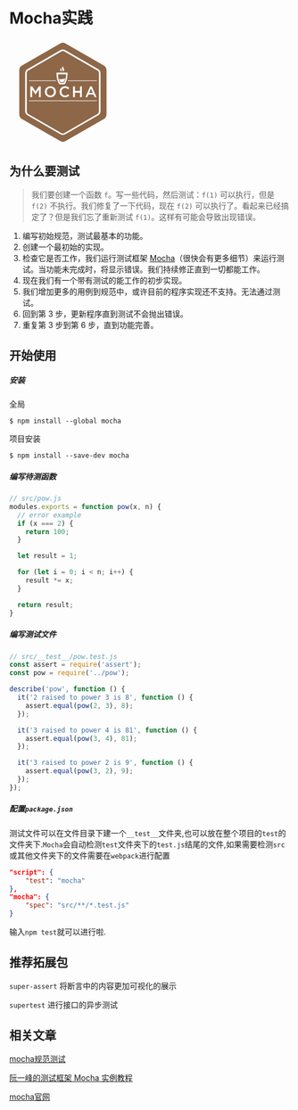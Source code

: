 # Mocha实践

![](data:image/svg+xml,%3Csvg%20xmlns%3D%22http%3A%2F%2Fwww.w3.org%2F2000%2Fsvg%22%20viewBox%3D%220%200%20192%20191.99999%22%20width%3D%22192%22%20height%3D%22192%22%3E%3Cpath%20d%3D%22M169.47386%20143.90113l-68.70282%2039.69498c-2.958045%201.71756-6.584028%201.71756-9.542066%200L22.52614%20143.90113c-2.958038-1.71757-4.77103-4.86645-4.77103-8.20617V56.305021c0-3.435142%201.812992-6.488601%204.77103-8.206172L91.228974%208.403878c2.958038-1.717571%206.584021-1.717571%209.542056%200l68.70282%2039.694971c2.95804%201.717571%204.77104%204.866451%204.77104%208.206172v79.389939c-.0954%203.33972-1.90842%206.4886-4.77104%208.20617z%22%20clip-rule%3D%22evenodd%22%20fill%3D%22%238d6748%22%20fill-rule%3D%22evenodd%22%2F%3E%3Cpath%20d%3D%22M95.904583%2022.049024c.954207%200%201.812992.286262%202.671781.763365l59.351606%2034.255996c1.62216.954206%202.67177%202.767198%202.67177%204.67561v68.511985c0%201.90842-1.04962%203.72141-2.67177%204.67562l-59.351606%2034.25599c-.858789.47711-1.717574.76336-2.671781.76336-.954206%200-1.908412-.28625-2.671777-.76336L33.881192%20134.9316c-1.62215-.95421-2.671778-2.7672-2.671778-4.67562V61.743995c0-1.908412%201.049628-3.721404%202.671778-4.67561l59.351614-34.255996c.858785-.477103%201.812992-.763365%202.671777-.763365m0-2.862618c-1.431309%200-2.862618.381683-4.103085%201.145048L32.449883%2054.58745c-2.576357%201.431309-4.103086%204.198506-4.103086%207.061124v68.511996c0%202.95803%201.526729%205.62981%204.103086%207.06112l59.351615%2034.25599c1.240467.76337%202.671776%201.14506%204.103085%201.14506%201.431309%200%202.862617-.38169%204.103097-1.14506l59.35159-34.25599c2.57636-1.43131%204.10309-4.1985%204.10309-7.06112V61.648574c0-2.958038-1.52673-5.629815-4.10309-7.061124l-59.35159-34.255996c-1.24048-.763365-2.671788-1.145048-4.103097-1.145048z%22%20fill%3D%22%23fff%22%2F%3E%3Cpath%20d%3D%22M104.3493%2061.648574c0-.477103-.381682-.954206-.954206-.954206H85.456021c-.477103%200-.954206.381682-.954206.954206%200%203.2443.477103%2014.40851%205.248133%2019.847485.190841.190841.381683.286262.667944.286262h8.01533c.286263%200%20.477104-.09542.667945-.286262%204.77103-5.343554%205.248133-16.507764%205.248133-19.847485zm-7.061124%2017.36655H91.65836c-.286262%200-.477103-.095421-.667944-.286263-3.2443-3.816824-3.625983-11.450472-3.721403-14.122249%200-.477103.381682-.954206.954206-.954206h12.595519c.477103%200%20.954206.381683.954206.954206%200%202.671777-.477103%2010.210005-3.721403%2014.12225-.286262.19084-.477103.286261-.763365.286261zM96.23855%2058.785956s3.43514-2.003833%201.335888-5.629816c-1.240468-1.908412-1.812992-3.530562-1.335889-4.198506-1.240468%201.52673-3.339721%203.14888-1.049627%206.584021.763365.858786%201.145048%202.671777%201.049627%203.2443zM92.421725%2059.072217s2.290094-1.335888.858785-3.816824c-.858785-1.240467-1.240467-2.385515-.858785-2.767197-.858785%201.049627-2.194674%202.099253-.667944%204.484768.477103.477103.667944%201.717571.667944%202.099253z%22%20fill%3D%22%23fff%22%2F%3E%3Cpath%20d%3D%22M100.246214%2070.141007c-.381682%202.576357-1.145047%205.534395-2.767197%207.442807-.190841.190841-.381682.286262-.572524.286262h-4.77103c-.190841%200-.477103-.09542-.572523-.286262-1.145048-1.431309-1.908412-3.33972-2.385515-5.343553%200%200%205.534394.763364%208.683274-.381683%202.290095-.858785%202.385515-1.71757%202.385515-1.71757z%22%20fill%3D%22%23fff%22%2F%3E%3Cg%20fill%3D%22%23fff%22%3E%3Cpath%20d%3D%22M37.554879%2085.599145h3.530562l5.820657%208.969536%205.820657-8.969536h3.530562v19.08412h-3.339721V91.03812l-6.011498%208.969537h-.09542L40.8946%2091.13354v13.645146h-3.339721V85.599145zM73.528446%20104.969527c-1.43131%200-2.767198-.286262-4.007665-.763365-1.240468-.477103-2.290095-1.240468-3.14888-2.099253-.858786-.858785-1.52673-1.908412-2.003833-3.14888-.477103-1.145047-.763365-2.480936-.763365-3.816824v-.09542c0-1.335889.286262-2.576357.763365-3.816825.477103-1.145047%201.145047-2.194674%202.099253-3.14888.858786-.858785%201.908412-1.62215%203.14888-2.099253%201.240468-.572523%202.576356-.763365%204.007665-.763365%201.43131%200%202.767198.286262%204.007666.763365%201.240468.477103%202.290094%201.240468%203.14888%202.099253.858785.858786%201.52673%201.908412%202.003832%203.14888.477103%201.145048.763365%202.480936.763365%203.816824v.095421c0%201.335888-.286262%202.576356-.763365%203.816824-.477103%201.145047-1.145047%202.194674-2.099253%203.14888-.858785.858785-1.908412%201.62215-3.14888%202.099253-1.240468.572524-2.576356.763365-4.007665.763365zm0-3.05346c.954206%200%201.812991-.19084%202.576356-.572523.763365-.381682%201.43131-.858785%202.003833-1.431309.572523-.572524.954206-1.335888%201.335888-2.099253.286262-.858786.477103-1.717571.477103-2.576356v-.095421c0-.954206-.190841-1.812991-.477103-2.671777-.286262-.858785-.763365-1.52673-1.335888-2.194674-.572524-.572523-1.240468-1.049626-2.003833-1.431309-.763365-.381682-1.62215-.572523-2.576356-.572523-.954206%200-1.812992.19084-2.576356.572523-.763365.381683-1.43131.858786-2.003833%201.43131-.572524.572523-.954206%201.335888-1.335888%202.099253-.286262.858785-.477104%201.71757-.477104%202.576356v.09542c0%20.954206.190842%201.812992.477104%202.671777.286261.858786.763364%201.52673%201.335888%202.194674.572524.572524%201.240468%201.049627%202.003833%201.43131.763364.381682%201.71757.572523%202.576356.572523zM99.67369%20104.969527c-1.431308%200-2.671776-.286262-3.816823-.763365-1.145048-.477103-2.194674-1.240468-3.05346-2.099253-.858785-.858785-1.52673-1.908412-2.003832-3.14888-.477103-1.240468-.763365-2.480936-.763365-3.816824v-.09542c0-1.335889.286262-2.671777.763365-3.816825.477103-1.145047%201.145047-2.194674%202.003832-3.14888.858786-.858785%201.908412-1.62215%203.14888-2.099253%201.240468-.477103%202.480936-.763365%204.007666-.763365.858785%200%201.62215.095421%202.385515.190842.763364.19084%201.335888.381682%202.003832.572523.572524.286262%201.145047.572524%201.62215.954206.477104.381683.954207.763365%201.43131%201.240468l-2.194674%202.480936c-.763365-.667945-1.52673-1.240468-2.385515-1.717571-.858786-.477103-1.812992-.667944-2.958039-.667944-.954206%200-1.71757.19084-2.480936.572523-.763364.381683-1.431309.858786-2.003832%201.43131-.572524.572523-.954206%201.335888-1.335889%202.099253-.286262.858785-.477103%201.71757-.477103%202.576356v.09542c0%20.954206.190841%201.812992.477103%202.671777.286262.858786.763365%201.52673%201.335889%202.194674.572523.572524%201.240468%201.145047%202.003832%201.43131.763365.28626%201.62215.572523%202.480936.572523%201.145047%200%202.194674-.190841%202.958039-.667944.763364-.477103%201.62215-1.049627%202.480935-1.812992l2.194674%202.194674c-.477103.572524-.954206.954206-1.52673%201.431309-.572523.477103-1.145047.763365-1.71757%201.049627-.572524.286261-1.335889.572523-2.003833.667944-.858785.190841-1.71757.190841-2.576356.190841zM114.177622%2085.599145h3.339721v7.91991h9.160378v-7.91991h3.339721v19.08412h-3.33972v-8.01533h-9.160379v8.01533h-3.33972v-19.08412zM144.807636%2085.503724h3.053459l8.397013%2019.179541h-3.530563l-1.908412-4.580189h-8.969536l-2.003833%204.58019h-3.435141l8.397013-19.179542zm4.77103%2011.641314l-3.2443-7.633649-3.244301%207.633649h6.4886z%22%2F%3E%3C%2Fg%3E%3Cpath%20fill%3D%22%23fff%22%20d%3D%22M35.169365%20110.69476h121.66127v1.049627H35.169365zM156.83062%2074.816618h-51.71797c0%20.381682-.0954.667943-.0954%201.049626h51.81338v-1.049626zM35.169364%2074.816618v1.049626h48.759928c0-.381683-.09542-.667944-.09542-1.049626H35.169365z%22%2F%3E%3C%2Fsvg%3E)

## 为什么要测试

> 我们要创建一个函数 `f`。写一些代码，然后测试：`f(1)` 可以执行，但是 `f(2)` 不执行。我们修复了一下代码，现在 `f(2)` 可以执行了。看起来已经搞定了？但是我们忘了重新测试 `f(1)`。这样有可能会导致出现错误。

1. 编写初始规范，测试最基本的功能。
2. 创建一个最初始的实现。
3. 检查它是否工作，我们运行测试框架 [Mocha](http://mochajs.org/)（很快会有更多细节）来运行测试。当功能未完成时，将显示错误。我们持续修正直到一切都能工作。
4. 现在我们有一个带有测试的能工作的初步实现。
5. 我们增加更多的用例到规范中，或许目前的程序实现还不支持。无法通过测试。
6. 回到第 3 步，更新程序直到测试不会抛出错误。
7. 重复第 3 步到第 6 步，直到功能完善。

## 开始使用

##### 安装

全局

```
$ npm install --global mocha
```

项目安装

```
$ npm install --save-dev mocha
```

##### 编写待测函数

```javascript
// src/pow.js
modules.exports = function pow(x, n) {
  // error example
  if (x === 2) {
    return 100;
  }

  let result = 1;

  for (let i = 0; i < n; i++) {
    result *= x;
  }

  return result;
}
```

##### 编写测试文件

```javascript
// src/__test__/pow.test.js
const assert = require('assert');
const pow = require('../pow');

describe('pow', function () {
  it('2 raised to power 3 is 8', function () {
    assert.equal(pow(2, 3), 8);
  });

  it('3 raised to power 4 is 81', function () {
    assert.equal(pow(3, 4), 81);
  });

  it('3 raised to power 2 is 9', function () {
    assert.equal(pow(3, 2), 9);
  });
});

```

##### 配置`package.json`

测试文件可以在文件目录下建一个`__test__`文件夹,也可以放在整个项目的`test`的文件夹下.`Mocha`会自动检测`test`文件夹下的`test.js`结尾的文件,如果需要检测`src`或其他文件夹下的文件需要在`webpack`进行配置

```json
"script": {
	"test": "mocha"
},
"mocha": {
    "spec": "src/**/*.test.js"
}
```

输入`npm test`就可以进行啦.

## 推荐拓展包

`super-assert` 将断言中的内容更加可视化的展示

`supertest` 进行接口的异步测试

## 相关文章

[mocha规范测试](https://zh.javascript.info/testing-mocha#kai-fa-pow-gui-fan)

[阮一峰的测试框架 Mocha 实例教程](http://www.ruanyifeng.com/blog/2015/12/a-mocha-tutorial-of-examples.html)

[mocha官网](https://mochajs.org/)